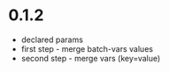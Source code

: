 # 0.1.2

- declared params
- first step - merge batch-vars values
- second step - merge vars (key=value)
